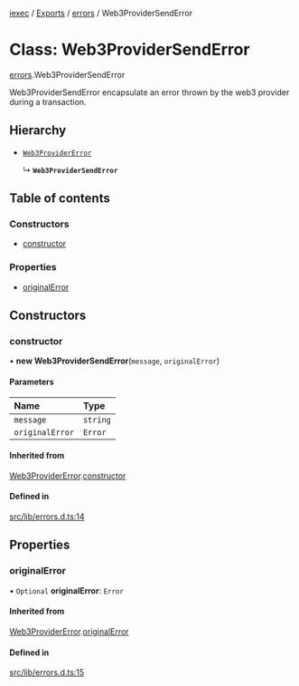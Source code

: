 [iexec](../README.md) / [Exports](../modules.md) / [errors](../modules/errors.md) / Web3ProviderSendError

# Class: Web3ProviderSendError

[errors](../modules/errors.md).Web3ProviderSendError

Web3ProviderSendError encapsulate an error thrown by the web3 provider during a transaction.

## Hierarchy

- [`Web3ProviderError`](errors.Web3ProviderError.md)

  ↳ **`Web3ProviderSendError`**

## Table of contents

### Constructors

- [constructor](errors.Web3ProviderSendError.md#constructor)

### Properties

- [originalError](errors.Web3ProviderSendError.md#originalerror)

## Constructors

### constructor

• **new Web3ProviderSendError**(`message`, `originalError`)

#### Parameters

| Name | Type |
| :------ | :------ |
| `message` | `string` |
| `originalError` | `Error` |

#### Inherited from

[Web3ProviderError](errors.Web3ProviderError.md).[constructor](errors.Web3ProviderError.md#constructor)

#### Defined in

[src/lib/errors.d.ts:14](https://github.com/iExecBlockchainComputing/iexec-sdk/blob/19522bb/src/lib/errors.d.ts#L14)

## Properties

### originalError

• `Optional` **originalError**: `Error`

#### Inherited from

[Web3ProviderError](errors.Web3ProviderError.md).[originalError](errors.Web3ProviderError.md#originalerror)

#### Defined in

[src/lib/errors.d.ts:15](https://github.com/iExecBlockchainComputing/iexec-sdk/blob/19522bb/src/lib/errors.d.ts#L15)
